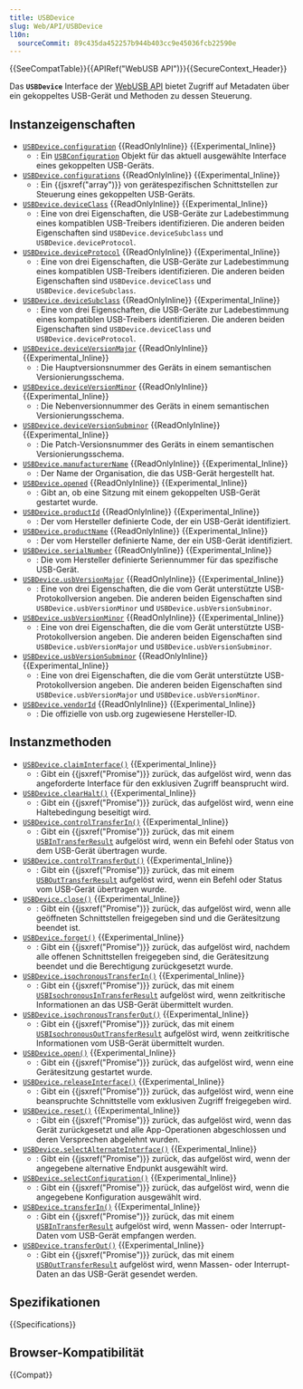 ```yaml
---
title: USBDevice
slug: Web/API/USBDevice
l10n:
  sourceCommit: 89c435da452257b944b403cc9e45036fcb22590e
---
```


{{SeeCompatTable}}{{APIRef("WebUSB API")}}{{SecureContext_Header}}

Das **`USBDevice`** Interface der [WebUSB API](/de/docs/Web/API/WebUSB_API) bietet Zugriff auf Metadaten über ein gekoppeltes USB-Gerät und Methoden zu dessen Steuerung.

## Instanzeigenschaften

- [`USBDevice.configuration`](/de/docs/Web/API/USBDevice/configuration) {{ReadOnlyInline}} {{Experimental_Inline}}
  - : Ein [`USBConfiguration`](/de/docs/Web/API/USBConfiguration) Objekt für das aktuell ausgewählte Interface eines gekoppelten USB-Geräts.
- [`USBDevice.configurations`](/de/docs/Web/API/USBDevice/configurations) {{ReadOnlyInline}} {{Experimental_Inline}}
  - : Ein {{jsxref("array")}} von gerätespezifischen Schnittstellen zur Steuerung eines gekoppelten USB-Geräts.
- [`USBDevice.deviceClass`](/de/docs/Web/API/USBDevice/deviceClass) {{ReadOnlyInline}} {{Experimental_Inline}}
  - : Eine von drei Eigenschaften, die USB-Geräte zur Ladebestimmung eines kompatiblen USB-Treibers identifizieren. Die anderen beiden Eigenschaften sind `USBDevice.deviceSubclass` und `USBDevice.deviceProtocol`.
- [`USBDevice.deviceProtocol`](/de/docs/Web/API/USBDevice/deviceProtocol) {{ReadOnlyInline}} {{Experimental_Inline}}
  - : Eine von drei Eigenschaften, die USB-Geräte zur Ladebestimmung eines kompatiblen USB-Treibers identifizieren. Die anderen beiden Eigenschaften sind `USBDevice.deviceClass` und `USBDevice.deviceSubclass`.
- [`USBDevice.deviceSubclass`](/de/docs/Web/API/USBDevice/deviceSubclass) {{ReadOnlyInline}} {{Experimental_Inline}}
  - : Eine von drei Eigenschaften, die USB-Geräte zur Ladebestimmung eines kompatiblen USB-Treibers identifizieren. Die anderen beiden Eigenschaften sind `USBDevice.deviceClass` und `USBDevice.deviceProtocol`.
- [`USBDevice.deviceVersionMajor`](/de/docs/Web/API/USBDevice/deviceVersionMajor) {{ReadOnlyInline}} {{Experimental_Inline}}
  - : Die Hauptversionsnummer des Geräts in einem semantischen Versionierungsschema.
- [`USBDevice.deviceVersionMinor`](/de/docs/Web/API/USBDevice/deviceVersionMinor) {{ReadOnlyInline}} {{Experimental_Inline}}
  - : Die Nebenversionnummer des Geräts in einem semantischen Versionierungsschema.
- [`USBDevice.deviceVersionSubminor`](/de/docs/Web/API/USBDevice/deviceVersionSubminor) {{ReadOnlyInline}} {{Experimental_Inline}}
  - : Die Patch-Versionsnummer des Geräts in einem semantischen Versionierungsschema.
- [`USBDevice.manufacturerName`](/de/docs/Web/API/USBDevice/manufacturerName) {{ReadOnlyInline}} {{Experimental_Inline}}
  - : Der Name der Organisation, die das USB-Gerät hergestellt hat.
- [`USBDevice.opened`](/de/docs/Web/API/USBDevice/opened) {{ReadOnlyInline}} {{Experimental_Inline}}
  - : Gibt an, ob eine Sitzung mit einem gekoppelten USB-Gerät gestartet wurde.
- [`USBDevice.productId`](/de/docs/Web/API/USBDevice/productId) {{ReadOnlyInline}} {{Experimental_Inline}}
  - : Der vom Hersteller definierte Code, der ein USB-Gerät identifiziert.
- [`USBDevice.productName`](/de/docs/Web/API/USBDevice/productName) {{ReadOnlyInline}} {{Experimental_Inline}}
  - : Der vom Hersteller definierte Name, der ein USB-Gerät identifiziert.
- [`USBDevice.serialNumber`](/de/docs/Web/API/USBDevice/serialNumber) {{ReadOnlyInline}} {{Experimental_Inline}}
  - : Die vom Hersteller definierte Seriennummer für das spezifische USB-Gerät.
- [`USBDevice.usbVersionMajor`](/de/docs/Web/API/USBDevice/usbVersionMajor) {{ReadOnlyInline}} {{Experimental_Inline}}
  - : Eine von drei Eigenschaften, die die vom Gerät unterstützte USB-Protokollversion angeben. Die anderen beiden Eigenschaften sind `USBDevice.usbVersionMinor` und `USBDevice.usbVersionSubminor`.
- [`USBDevice.usbVersionMinor`](/de/docs/Web/API/USBDevice/usbVersionMinor) {{ReadOnlyInline}} {{Experimental_Inline}}
  - : Eine von drei Eigenschaften, die die vom Gerät unterstützte USB-Protokollversion angeben. Die anderen beiden Eigenschaften sind `USBDevice.usbVersionMajor` und `USBDevice.usbVersionSubminor`.
- [`USBDevice.usbVersionSubminor`](/de/docs/Web/API/USBDevice/usbVersionSubminor) {{ReadOnlyInline}} {{Experimental_Inline}}
  - : Eine von drei Eigenschaften, die die vom Gerät unterstützte USB-Protokollversion angeben. Die anderen beiden Eigenschaften sind `USBDevice.usbVersionMajor` und `USBDevice.usbVersionMinor`.
- [`USBDevice.vendorId`](/de/docs/Web/API/USBDevice/vendorId) {{ReadOnlyInline}} {{Experimental_Inline}}
  - : Die offizielle von usb.org zugewiesene Hersteller-ID.

## Instanzmethoden

- [`USBDevice.claimInterface()`](/de/docs/Web/API/USBDevice/claimInterface) {{Experimental_Inline}}
  - : Gibt ein {{jsxref("Promise")}} zurück, das aufgelöst wird, wenn das angeforderte Interface für den exklusiven Zugriff beansprucht wird.
- [`USBDevice.clearHalt()`](/de/docs/Web/API/USBDevice/clearHalt) {{Experimental_Inline}}
  - : Gibt ein {{jsxref("Promise")}} zurück, das aufgelöst wird, wenn eine Haltebedingung beseitigt wird.
- [`USBDevice.controlTransferIn()`](/de/docs/Web/API/USBDevice/controlTransferIn) {{Experimental_Inline}}
  - : Gibt ein {{jsxref("Promise")}} zurück, das mit einem [`USBInTransferResult`](/de/docs/Web/API/USBInTransferResult) aufgelöst wird, wenn ein Befehl oder Status von dem USB-Gerät übertragen wurde.
- [`USBDevice.controlTransferOut()`](/de/docs/Web/API/USBDevice/controlTransferOut) {{Experimental_Inline}}
  - : Gibt ein {{jsxref("Promise")}} zurück, das mit einem [`USBOutTransferResult`](/de/docs/Web/API/USBOutTransferResult) aufgelöst wird, wenn ein Befehl oder Status vom USB-Gerät übertragen wurde.
- [`USBDevice.close()`](/de/docs/Web/API/USBDevice/close) {{Experimental_Inline}}
  - : Gibt ein {{jsxref("Promise")}} zurück, das aufgelöst wird, wenn alle geöffneten Schnittstellen freigegeben sind und die Gerätesitzung beendet ist.
- [`USBDevice.forget()`](/de/docs/Web/API/USBDevice/forget) {{Experimental_Inline}}
  - : Gibt ein {{jsxref("Promise")}} zurück, das aufgelöst wird, nachdem alle offenen Schnittstellen freigegeben sind, die Gerätesitzung beendet und die Berechtigung zurückgesetzt wurde.
- [`USBDevice.isochronousTransferIn()`](/de/docs/Web/API/USBDevice/isochronousTransferIn) {{Experimental_Inline}}
  - : Gibt ein {{jsxref("Promise")}} zurück, das mit einem [`USBIsochronousInTransferResult`](/de/docs/Web/API/USBIsochronousInTransferResult) aufgelöst wird, wenn zeitkritische Informationen an das USB-Gerät übermittelt wurden.
- [`USBDevice.isochronousTransferOut()`](/de/docs/Web/API/USBDevice/isochronousTransferOut) {{Experimental_Inline}}
  - : Gibt ein {{jsxref("Promise")}} zurück, das mit einem [`USBIsochronousOutTransferResult`](/de/docs/Web/API/USBIsochronousOutTransferResult) aufgelöst wird, wenn zeitkritische Informationen vom USB-Gerät übermittelt wurden.
- [`USBDevice.open()`](/de/docs/Web/API/USBDevice/open) {{Experimental_Inline}}
  - : Gibt ein {{jsxref("Promise")}} zurück, das aufgelöst wird, wenn eine Gerätesitzung gestartet wurde.
- [`USBDevice.releaseInterface()`](/de/docs/Web/API/USBDevice/releaseInterface) {{Experimental_Inline}}
  - : Gibt ein {{jsxref("Promise")}} zurück, das aufgelöst wird, wenn eine beanspruchte Schnittstelle vom exklusiven Zugriff freigegeben wird.
- [`USBDevice.reset()`](/de/docs/Web/API/USBDevice/reset) {{Experimental_Inline}}
  - : Gibt ein {{jsxref("Promise")}} zurück, das aufgelöst wird, wenn das Gerät zurückgesetzt und alle App-Operationen abgeschlossen und deren Versprechen abgelehnt wurden.
- [`USBDevice.selectAlternateInterface()`](/de/docs/Web/API/USBDevice/selectAlternateInterface) {{Experimental_Inline}}
  - : Gibt ein {{jsxref("Promise")}} zurück, das aufgelöst wird, wenn der angegebene alternative Endpunkt ausgewählt wird.
- [`USBDevice.selectConfiguration()`](/de/docs/Web/API/USBDevice/selectConfiguration) {{Experimental_Inline}}
  - : Gibt ein {{jsxref("Promise")}} zurück, das aufgelöst wird, wenn die angegebene Konfiguration ausgewählt wird.
- [`USBDevice.transferIn()`](/de/docs/Web/API/USBDevice/transferIn) {{Experimental_Inline}}
  - : Gibt ein {{jsxref("Promise")}} zurück, das mit einem [`USBInTransferResult`](/de/docs/Web/API/USBInTransferResult) aufgelöst wird, wenn Massen- oder Interrupt-Daten vom USB-Gerät empfangen werden.
- [`USBDevice.transferOut()`](/de/docs/Web/API/USBDevice/transferOut) {{Experimental_Inline}}
  - : Gibt ein {{jsxref("Promise")}} zurück, das mit einem [`USBOutTransferResult`](/de/docs/Web/API/USBOutTransferResult) aufgelöst wird, wenn Massen- oder Interrupt-Daten an das USB-Gerät gesendet werden.

## Spezifikationen

{{Specifications}}

## Browser-Kompatibilität

{{Compat}}
